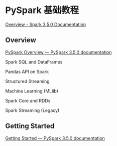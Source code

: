 # PySpark 基础教程


[Overview - Spark 3.5.0 Documentation](https://spark.apache.org/docs/latest/)

## Overview

[PySpark Overview — PySpark 3.5.0 documentation](https://spark.apache.org/docs/latest/api/python/index.html)


Spark SQL and DataFrames


Pandas API on Spark


Structured Streaming


Machine Learning (MLlib)


Spark Core and RDDs


Spark Streaming (Legacy)

## Getting Started

[Getting Started — PySpark 3.5.0 documentation](https://spark.apache.org/docs/latest/api/python/getting_started/index.html)

